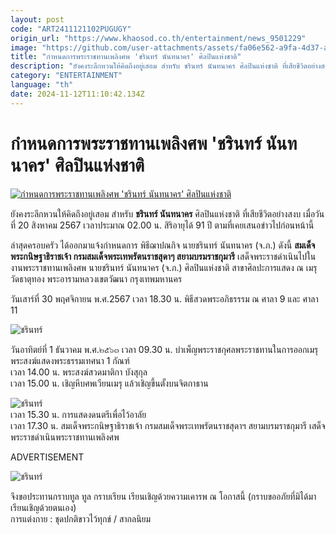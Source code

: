 ```yaml
---
layout: post
code: "ART2411121102PUGUGY"
origin_url: "https://www.khaosod.co.th/entertainment/news_9501229"
image: "https://github.com/user-attachments/assets/fa06e562-a9fa-4d37-adc4-2d2b247e12a2"
title: "กำหนดการพระราชทานเพลิงศพ 'ชรินทร์ นันทนาคร' ศิลปินแห่งชาติ"
description: "ยังคงระลึกหวนให้คิดถึงอยู่เสอม สำหรับ ชรินทร์ นันทนาคร ศิลปินแห่งชาติ ที่เสียชีวิตอย่างสงบ เมื่อวันที่ 20 สิงหาคม 2567 เวลาประมาณ 02.00 น. สิริอายุได้ 91 ปี"
category: "ENTERTAINMENT"
language: "th"
date: 2024-11-12T11:10:42.134Z
---
```


# กำหนดการพระราชทานเพลิงศพ 'ชรินทร์ นันทนาคร' ศิลปินแห่งชาติ

[![กำหนดการพระราชทานเพลิงศพ 'ชรินทร์ นันทนาคร' ศิลปินแห่งชาติ](https://www.khaosod.co.th/wpapp/uploads/2024/11/carin121167-3.jpg "กำหนดการพระราชทานเพลิงศพ 'ชรินทร์ นันทนาคร' ศิลปินแห่งชาติ")](https://www.khaosod.co.th/wpapp/uploads/2024/11/carin121167-3.jpg)

ยังคงระลึกหวนให้คิดถึงอยู่เสอม สำหรับ **ชรินทร์ นันทนาคร** ศิลปินแห่งชาติ ที่เสียชีวิตอย่างสงบ เมื่อวันที่ 20 สิงหาคม 2567 เวลาประมาณ 02.00 น. สิริอายุได้ 91 ปี ตามที่เคยเสนอข่าวไปก่อนหน้านี้

ล่าสุดครอบครัว ได้ออกมาแจ้งกำหนดการ พิธีฌาปณกิจ นายชรินทร์ นันทนาคร (จ.ภ.) ดังนี้ **สมเด็จพระกนิษฐาธิราชเจ้า กรมสมเด็จพระเทพรัตนราชสุดาๆ สยามบรมราชกุมารี** เสด็จพระราชดำเนินไปในงานพระราชทานเพลิงศพ นายชรินทร์ นันทนาคร (จ.ภ.) ศิลปินแห่งชาติ สาขาศิลปะการแสดง ณ เมรุวัดธาตุทอง พระอารามหลวงเขตวัฒนา กรุงเทพมหานคร

วันเสาร์ที่ 30 พฤศจิกายน พ.ศ.2567 เวลา 18.30 น. พิธีสวดพระอภิธรรรม ณ ศาลา 9 และ ศาลา 11

![ชรินทร์](https://www.khaosod.co.th/wpapp/uploads/2024/11/carin121167-7.jpg)

วันอาทิตย์ที่ 1 ธันวาคม พ.ศ.๒๕๖๓ เวลา 09.30 น. บำเพ็ญพระราชกุศลพระราชทานในการออกเมรุ พระสงฆ์แสดงพระธรรมเทศนา 1 กัณฑ์  
เวลา 14.00 น. พระสงฆ์สวดมาติกา บังสุกุล  
เวลา 15.00 น. เชิญหีบศพเวียนเมรุ แล้วเชิญขึ้นตั้งบนจิตกาธาน

![ชรินทร์](https://www.khaosod.co.th/wpapp/uploads/2024/11/carin121167-6.jpg)  
เวลา 15.30 น. การแสดงดนตรีเพื่อไว้อาลัย  
เวลา 17.30 น. สมเด็จพระกนิษฐาธิราชเจ้า กรมสมเด็จพระเทพรัตนราชสุดาฯ สยามบรมราชกุมารี เสด็จพระราชดำเนินพระราชทานเพลิงศพ

ADVERTISEMENT

![ชรินทร์](https://www.khaosod.co.th/wpapp/uploads/2024/11/carin121167-5.jpg)

จึงขอประทานกราบทูล ทูล กราบเรียน เรียนเชิญด้วยความเคารพ ณ โอกาสนี้ (กราบขออภัยที่มิได้มาเรียนเชิญด้วยตนเอง)  
การแต่งกาย : ชุดปกติขาวไว้ทุกข์ / สากลนิยม